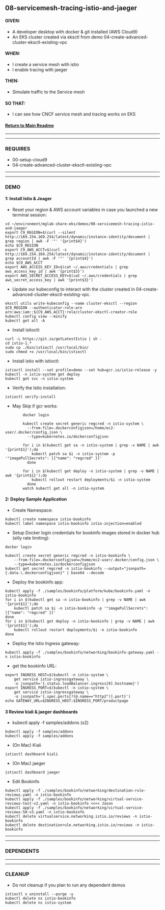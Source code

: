 ## 08-servicemesh-tracing-istio-and-jaeger
#### GIVEN:
  - A developer desktop with docker & git installed (AWS Cloud9)
  - An EKS cluster created via eksctl from demo 04-create-advanced-cluster-eksctl-existing-vpc

#### WHEN:
  - I create a service mesh with istio
  - I enable tracing with jaeger

#### THEN:
  - Simulate traffic to the Service mesh

#### SO THAT:
  - I can see how CNCF service mesh and tracing works on EKS

#### [Return to Main Readme](https://github.com/virtmerlin/mglab-share-eks#demos)

---------------------------------------------------------------
---------------------------------------------------------------
### REQUIRES
- 00-setup-cloud9
- 04-create-advanced-cluster-eksctl-existing-vpc


---------------------------------------------------------------
---------------------------------------------------------------
### DEMO

#### 1: Install Istio & Jeager
- Reset your region & AWS account variables in case you launched a new terminal session:
```
cd ~/environment/mglab-share-eks/demos/08-servicemesh-tracing-istio-and-jaeger
export C9_REGION=$(curl --silent http://169.254.169.254/latest/dynamic/instance-identity/document |  grep region | awk -F '"' '{print$4}')
echo $C9_REGION
export C9_AWS_ACCT=$(curl -s http://169.254.169.254/latest/dynamic/instance-identity/document | grep accountId | awk -F '"' '{print$4}')
echo $C9_AWS_ACCT
export AWS_ACCESS_KEY_ID=$(cat ~/.aws/credentials | grep aws_access_key_id | awk '{print$3}')
export AWS_SECRET_ACCESS_KEY=$(cat ~/.aws/credentials | grep aws_secret_access_key | awk '{print$3}')
```
- Update our kubeconfig to interact with the cluster created in 04-create-advanced-cluster-eksctl-existing-vpc.
```
eksctl utils write-kubeconfig --name cluster-eksctl --region $C9_REGION --authenticator-role-arn arn:aws:iam::${C9_AWS_ACCT}:role/cluster-eksctl-creator-role
kubectl config view --minify
kubectl get all -A
```
- Install istioctl:
```
curl -L https://git.io/getLatestIstio | sh -
cd istio-1.*
sudo cp ./bin/istioctl /usr/local/bin/
sudo chmod +x /usr/local/bin/istioctl
```
- Install istio with istioctl:
```
istioctl install --set profile=demo --set hub=gcr.io/istio-release -y
kubectl -n istio-system get deploy
kubectl get svc -n istio-system
```
- Verify the Istio installation:
```
istioctl verify-install
```
- May Skip if gcr works:
```
        docker login

        kubectl create secret generic regcred -n istio-system \
          --from-file=.dockerconfigjson=/home/ec2-user/.docker/config.json \
          --type=kubernetes.io/dockerconfigjson

        for i in $(kubectl get sa -n istio-system | grep -v NAME | awk '{print$1}');do
            kubectl patch sa $i -n istio-system -p '"imagePullSecrets": [{"name": "regcred" }]'
          done

        for i in $(kubectl get deploy -n istio-system | grep -v NAME | awk '{print$1}');do
            kubectl rollout restart deployments/$i -n istio-system
          done
        watch kubectl get all -n istio-system
```
#### 2: Deploy Sample Application
- Create Namespace:
```
kubectl create namespace istio-bookinfo
kubectl label namespace istio-bookinfo istio-injection=enabled
```
- Setup Docker login credentials for bookinfo images stored in docker hub (silly rate limiting):
```
docker login
```
```
kubectl create secret generic regcred -n istio-bookinfo \
    --from-file=.dockerconfigjson=/home/ec2-user/.docker/config.json \
    --type=kubernetes.io/dockerconfigjson
kubectl get secret regcred -n istio-bookinfo --output="jsonpath={.data.\.dockerconfigjson}" | base64 --decode
```
- Deploy the bookinfo app:
```
kubectl apply -f ./samples/bookinfo/platform/kube/bookinfo.yaml -n istio-bookinfo
for i in $(kubectl get sa -n istio-bookinfo | grep -v NAME | awk '{print$1}');do
    kubectl patch sa $i -n istio-bookinfo -p '"imagePullSecrets": [{"name": "regcred" }]'
done
for i in $(kubectl get deploy -n istio-bookinfo | grep -v NAME | awk '{print$1}');do
    kubectl rollout restart deployments/$i -n istio-bookinfo
done
```
- Deploy the Istio Ingress gateway:
```
kubectl apply -f ./samples/bookinfo/networking/bookinfo-gateway.yaml -n istio-bookinfo
```
- get the bookinfo URL:
```
export INGRESS_HOST=$(kubectl -n istio-system \
    get service istio-ingressgateway \
    -o jsonpath='{.status.loadBalancer.ingress[0].hostname}')
export INGRESS_PORT=$(kubectl -n istio-system \
    get service istio-ingressgateway \
    -o jsonpath='{.spec.ports[?(@.name=="http2")].port}')
echo GATEWAY_URL=$INGRESS_HOST:$INGRESS_PORT/productpage
```
#### 3 Review kiali & jaeger dashboards
-  kubectl apply -f samples/addons (x2)
```
kubectl apply -f samples/addons
kubectl apply -f samples/addons
```
-  (On Mac) Kiali
```
istioctl dashboard kiali
```
-  (On Mac) jaeger
```
istioctl dashboard jaeger
```
- Edit Bookinfo
```
kubectl apply -f ./samples/bookinfo/networking/destination-rule-reviews.yaml -n istio-bookinfo
kubectl apply -f ./samples/bookinfo/networking/virtual-service-reviews-test-v2.yaml -n istio-bookinfo <<<< Jason
kubectl apply -f ./samples/bookinfo/networking/virtual-service-reviews-50-v3.yaml -n istio-bookinfo
kubectl delete virtualservice.networking.istio.io/reviews -n istio-bookinfo
kubectl delete destinationrule.networking.istio.io/reviews -n istio-bookinfo
```

---------------------------------------------------------------
---------------------------------------------------------------
### DEPENDENTS

---------------------------------------------------------------
---------------------------------------------------------------
### CLEANUP
- Do not cleanup if you plan to run any dependent demos
```
istioctl x uninstall --purge -y
kubectl delete ns istio-bookinfo
kubectl delete ns istio-system
```
